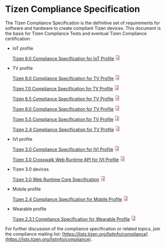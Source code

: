 # Tizen Compliance Specification

The Tizen Compliance Specification is the definitive set of requirements for software and hardware to create compliant Tizen devices. This document is the basis for Tizen Compliance Tests and eventual Tizen Compliance certification:

- IoT profile

  [Tizen 6.0 Compliance Specification for IoT Profile](media/tizen-6.0-compliance-specification-for-iot-profile-v0.98-beta.pdf) ![PDF icon](media/application-pdf.png)

- TV profile

  [Tizen 8.0 Compliance Specification for TV Profile](media/tizen-8.0-compliance-specification-for-tv-profile-v1.0.pdf) ![PDF icon](media/application-pdf.png)

  [Tizen 7.0 Compliance Specification for TV Profile](media/tizen-7.0-compliance-specification-for-tv-profile-v1.0.pdf) ![PDF icon](media/application-pdf.png)

  [Tizen 6.5 Compliance Specification for TV Profile](media/tizen-6.5-compliance-specification-for-tv-profile-v1.0.pdf) ![PDF icon](media/application-pdf.png)

  [Tizen 6.0 Compliance Specification for TV Profile](media/tizen-6.0-compliance-specification-for-tv-profile-v1.0.1.pdf) ![PDF icon](media/application-pdf.png)

  [Tizen 5.5 Compliance Specification for TV Profile](media/tizen-5.5-compliance-specification-for-tv-profile-v0.97-beta.pdf) ![PDF icon](media/application-pdf.png)

  [Tizen 2.4 Compliance Specification for TV Profile](media/tizen-2.4-compliance-specification-for-tv-profile-v1.0.pdf) ![PDF icon](media/application-pdf.png)

- IVI profile

  [Tizen 3.0 Compliance Specification for IVI Profile](media/tizen-3.0-compliance-specification-for-ivi-profile-v1.0_1.pdf) ![PDF icon](media/application-pdf.png)

  [Tizen 3.0 Crosswalk Web Runtime API for IVI Profile](media/tizen-3.0-crosswalk-apis-for_ivi-v1.0_0.pdf) ![PDF icon](media/application-pdf.png)

- Tizen 3.0 devices

  [Tizen 3.0 Web Runtime Core Specification](media/tizen-3.0-wrt-core-spec.pdf) ![PDF icon](media/application-pdf.png)

- Mobile profile

  [Tizen 2.4 Compliance Specification for Mobile Profile](media/tizen-2.4-compliance-specification-for-mobile-profile-v1.0.pdf) ![PDF icon](media/application-pdf.png)

- Wearable profile

  [Tizen 2.3.1 Compliance Specification for Wearable Profile](media/tizen-2.3.1-compliance-specification-for-wearable-profile-v1.0.pdf) ![PDF icon](media/application-pdf.png)

For further discussion of the compliance specification or related topics, join the compliance mailing list: [https://lists.tizen.org/listinfo/compliance](https://lists.tizen.org/listinfo/compliance).
